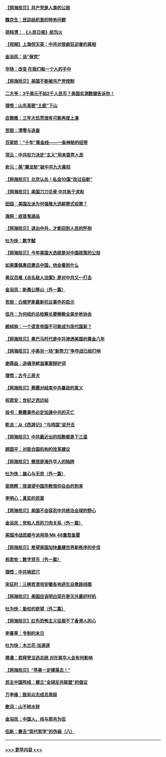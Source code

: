 #### [【网海拾贝】共产党是人类的公敌](../pages/nsc993/n12363182.md?t=08281302) 
#### [魏京生：民运组织里的特务问题](../pages/nsc993/n12363010.md?t=08281302) 
#### [郑纯清： 《人民日报》纸包火](../pages/nsc993/n12362706.md?t=08281302) 
#### [【视频】上海倪天英：中共对我疯狂迫害的真相](../pages/nsc993/n12356341.md?t=08281302) 
#### [金浴凤：话“保党”](../pages/nsc993/n12361867.md?t=08281302) 
#### [华旸：改变 在我们每一个人的手中](../pages/nsc993/n12361774.md?t=08281302) 
#### [【网海拾贝】美国不能被共产党控制](../pages/nsc993/n12360271.md?t=08281302) 
#### [二大爷：3千美元不如2千人民币？美国实测数据告诉你！](../pages/nsc993/n12358563.md?t=08281302) 
#### [理悟：山东高密“土匪”下山](../pages/nsc993/n12358535.md?t=08281302) 
#### [应微微：三年大饥荒很有可能再度上演](../pages/nsc993/n12358523.md?t=08281302) 
#### [苦胆：清零与追查](../pages/nsc993/n12358501.md?t=08281302) 
#### [百家姓：“十年”黄金线——一条神秘的纽带](../pages/nsc993/n12358319.md?t=08281302) 
#### [项云：中共权力决定“主义”用来耍弄人民](../pages/nsc993/n12358172.md?t=08281302) 
#### [俞元：美“屠龙斩”破中共九大毒招](../pages/nsc993/n12357822.md?t=08281302) 
#### [【网海拾贝】北京认怂！私会10国“改过自新”](../pages/nsc993/n12357784.md?t=08281302) 
#### [【网海拾贝】美国刀刀见骨 中共急于求和](../pages/nsc993/n12355511.md?t=08281302) 
#### [田园：美国左派为何强推大选邮寄式投票？](../pages/nsc993/n12352963.md?t=08281302) 
#### [海网：疫苗鬼速品](../pages/nsc993/n12354438.md?t=08281302) 
#### [【网海拾贝】退出中共，才能回到人民的怀抱](../pages/nsc993/n12352634.md?t=08281302) 
#### [吐为快：数字赋](../pages/nsc993/n12352317.md?t=08281302) 
#### [【网海拾贝】今年美国大选就是对中国政策的公投](../pages/nsc993/n12350973.md?t=08281302) 
#### [如果蓬佩奥应邀去中国，他会看到什么](../pages/nsc993/n12350945.md?t=08281302) 
#### [美议员推《点名敌人法案》是对中共又一打击](../pages/nsc993/n12350765.md?t=08281302) 
#### [金浴凤：新愚公移山（外一篇）](../pages/nsc993/n12350253.md?t=08281302) 
#### [苦胆：白俄罗斯最新抗议事件的启示](../pages/nsc993/n12349989.md?t=08281302) 
#### [佳月：为何纽约总检察长要解散全美步枪协会](../pages/nsc993/n12349939.md?t=08281302) 
#### [颜纯钩：一个谎言帝国不可能成为现代国家？](../pages/nsc993/n12349898.md?t=08281302) 
#### [【网海拾贝】奥巴马时代是中共渗透美国的黄金八年](../pages/nsc993/n12349284.md?t=08281302) 
#### [【网海拾贝】中美另一场“新势力”争夺战已经打响](../pages/nsc993/n12346998.md?t=08281302) 
#### [谢燕益：追魂寻衅滋事案辩护词](../pages/nsc993/n12346892.md?t=08281302) 
#### [理悟：古今三恶犬](../pages/nsc993/n12345190.md?t=08281302) 
#### [【网海拾贝】蔡霞对结束中共暴政的意义](../pages/nsc993/n12344263.md?t=08281302) 
#### [祝君安：世纪之选边站](../pages/nsc993/n12342382.md?t=08281302) 
#### [投书：蔡霞事件必定加速中共的灭亡](../pages/nsc993/n12341881.md?t=08281302) 
#### [乾龙：从《西游记》“乌鸡国”说开去](../pages/nsc993/n12341690.md?t=08281302) 
#### [【网海拾贝】中共最近出的招数都是下三滥](../pages/nsc993/n12341593.md?t=08281302) 
#### [顾国平：对联合国机构的改革建议](../pages/nsc993/n12339928.md?t=08281302) 
#### [【网海拾贝】微信是海外华人的陷阱](../pages/nsc993/n12338868.md?t=08281302) 
#### [吐为快：雄心与无奈（外一篇）](../pages/nsc993/n12338132.md?t=08281302) 
#### [梁晓辉：我渴望中国宗教信仰自由的到来](../pages/nsc993/n12336657.md?t=08281302) 
#### [李明心：真实的民意](../pages/nsc993/n12336089.md?t=08281302) 
#### [【网海拾贝】美国不会容忍中共统治全球的野心](../pages/nsc993/n12336063.md?t=08281302) 
#### [金浴凤：党和人民的刀肉关系（外一篇）](../pages/nsc993/n12335834.md?t=08281302) 
#### [美国冷战武器今派用场 Mk 48重型鱼雷](../pages/nsc993/n12335354.md?t=08281302) 
#### [【网海拾贝】希望美国加快重建世界新秩序的步伐](../pages/nsc993/n12334224.md?t=08281302) 
#### [祝君安：数字货币（外一篇）](../pages/nsc993/n12334186.md?t=08281302) 
#### [理悟：中共祸武穴](../pages/nsc993/n12333962.md?t=08281302) 
#### [宋征时：三峡若溃坝安徽各地逃生自救路线图](../pages/nsc993/n12332450.md?t=08281302) 
#### [【网海拾贝】美国应该明白现在是灭共最好时机](../pages/nsc993/n12332313.md?t=08281302) 
#### [吐为快：极权的欲望（外二篇）](../pages/nsc993/n12332089.md?t=08281302) 
#### [【网海拾贝】红色恐怖主义征服不了香港人的心](../pages/nsc993/n12329296.md?t=08281302) 
#### [李春草：专制的末日](../pages/nsc993/n12329079.md?t=08281302) 
#### [吐为快：木兰花‧加速道](../pages/nsc993/n12327366.md?t=08281302) 
#### [拂潇：若拜登当选总统 对在美华人会有何影响](../pages/nsc993/n12295996.md?t=08281302) 
#### [【网海拾贝】“苹果一定撑落去！”](../pages/nsc993/n12326784.md?t=08281302) 
#### [民主中国阵线：建立“全球反共联盟”的倡议](../pages/nsc993/n12324177.md?t=08281302) 
#### [万李缘：致前众志成员周庭](../pages/nsc993/n12324635.md?t=08281302) 
#### [歌词：山不转水转](../pages/nsc993/n12324599.md?t=08281302) 
#### [金浴凤：中国人，毋与邪共为伍](../pages/nsc993/n12324257.md?t=08281302) 
#### [伍新：撕去“现代哲学”的伪装（八）](../pages/nsc993/n12324188.md?t=08281302) 

----
#### [ >>> 更早内容 <<< ](../indexes/nsc993-earlier.md)
